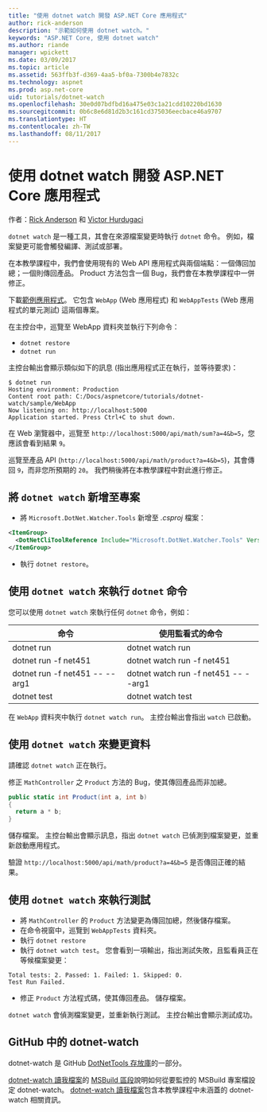 ```yaml
---
title: "使用 dotnet watch 開發 ASP.NET Core 應用程式"
author: rick-anderson
description: "示範如何使用 dotnet watch。"
keywords: "ASP.NET Core, 使用 dotnet watch"
ms.author: riande
manager: wpickett
ms.date: 03/09/2017
ms.topic: article
ms.assetid: 563ffb3f-d369-4aa5-bf0a-7300b4e7832c
ms.technology: aspnet
ms.prod: asp.net-core
uid: tutorials/dotnet-watch
ms.openlocfilehash: 30e0d07bdfbd16a475e03c1a21cdd10220bd1630
ms.sourcegitcommit: 0b6c8e6d81d2b3c161cd375036eecbace46a9707
ms.translationtype: HT
ms.contentlocale: zh-TW
ms.lasthandoff: 08/11/2017
---
```

# <a name="developing-aspnet-core-apps-using-dotnet-watch"></a>使用 dotnet watch 開發 ASP.NET Core 應用程式


作者：[Rick Anderson](https://twitter.com/RickAndMSFT) 和 [Victor Hurdugaci](https://twitter.com/victorhurdugaci)

`dotnet watch` 是一種工具，其會在來源檔案變更時執行 `dotnet` 命令。 例如，檔案變更可能會觸發編譯、測試或部署。

在本教學課程中，我們會使用現有的 Web API 應用程式與兩個端點：一個傳回加總；一個則傳回產品。 Product 方法包含一個 Bug，我們會在本教學課程中一併修正。

下載[範例應用程式](https://github.com/aspnet/Docs/tree/master/aspnetcore/tutorials/dotnet-watch/sample)。 它包含 `WebApp` (Web 應用程式) 和 `WebAppTests` (Web 應用程式的單元測試) 這兩個專案。

在主控台中，巡覽至 WebApp 資料夾並執行下列命令：

- `dotnet restore`
- `dotnet run`

主控台輸出會顯示類似如下的訊息 (指出應用程式正在執行，並等待要求)：

```console
$ dotnet run
Hosting environment: Production
Content root path: C:/Docs/aspnetcore/tutorials/dotnet-watch/sample/WebApp
Now listening on: http://localhost:5000
Application started. Press Ctrl+C to shut down.
```

在 Web 瀏覽器中，巡覽至 `http://localhost:5000/api/math/sum?a=4&b=5`，您應該會看到結果 `9`。

巡覽至產品 API (`http://localhost:5000/api/math/product?a=4&b=5`)，其會傳回 `9`，而非您所預期的 `20`。 我們稍後將在本教學課程中對此進行修正。

## <a name="add-dotnet-watch-to-a-project"></a>將 `dotnet watch` 新增至專案

- 將 `Microsoft.DotNet.Watcher.Tools` 新增至 *.csproj* 檔案：
 ```xml
 <ItemGroup>
   <DotNetCliToolReference Include="Microsoft.DotNet.Watcher.Tools" Version="1.0.0" />
 </ItemGroup> 
 ```

- 執行 `dotnet restore`。

## <a name="running-dotnet-commands-using-dotnet-watch"></a>使用 `dotnet watch` 來執行 `dotnet` 命令

您可以使用 `dotnet watch` 來執行任何 `dotnet` 命令，例如：

| 命令 | 使用監看式的命令 |
| ---- | ----- |
| dotnet run | dotnet watch run |
| dotnet run -f net451 | dotnet watch run -f net451 |
| dotnet run -f net451 -- --arg1 | dotnet watch run -f net451 -- --arg1 |
| dotnet test | dotnet watch test |

在 `WebApp` 資料夾中執行 `dotnet watch run`。 主控台輸出會指出 `watch` 已啟動。

## <a name="making-changes-with-dotnet-watch"></a>使用 `dotnet watch` 來變更資料

請確認 `dotnet watch` 正在執行。

修正 `MathController` 之 `Product` 方法的 Bug，使其傳回產品而非加總。

```csharp
public static int Product(int a, int b)
{
  return a * b;
} 
```

儲存檔案。 主控台輸出會顯示訊息，指出 `dotnet watch` 已偵測到檔案變更，並重新啟動應用程式。

驗證 `http://localhost:5000/api/math/product?a=4&b=5` 是否傳回正確的結果。

## <a name="running-tests-using-dotnet-watch"></a>使用 `dotnet watch` 來執行測試

- 將 `MathController` 的 `Product` 方法變更為傳回加總，然後儲存檔案。
- 在命令視窗中，巡覽到 `WebAppTests` 資料夾。
- 執行 `dotnet restore`
- 執行 `dotnet watch test`。 您會看到一項輸出，指出測試失敗，且監看員正在等候檔案變更：

 ```console
 Total tests: 2. Passed: 1. Failed: 1. Skipped: 0.
 Test Run Failed.
  ```
- 修正 `Product` 方法程式碼，使其傳回產品。 儲存檔案。

`dotnet watch` 會偵測檔案變更，並重新執行測試。 主控台輸出會顯示測試成功。

## <a name="dotnet-watch-in-github"></a>GitHub 中的 dotnet-watch

dotnet-watch 是 GitHub [DotNetTools 存放庫](https://github.com/aspnet/DotNetTools/tree/dev/src/Microsoft.DotNet.Watcher.Tools)的一部分。

[dotnet-watch 讀我檔案](https://github.com/aspnet/DotNetTools/blob/dev/src/Microsoft.DotNet.Watcher.Tools/README.md)的 [MSBuild 區段](https://github.com/aspnet/DotNetTools/blob/dev/src/Microsoft.DotNet.Watcher.Tools/README.md#msbuild)說明如何從要監控的 MSBuild 專案檔設定 dotnet-watch。 [dotnet-watch 讀我檔案](https://github.com/aspnet/DotNetTools/blob/dev/src/Microsoft.DotNet.Watcher.Tools/README.md)包含本教學課程中未涵蓋的 dotnet-watch 相關資訊。

